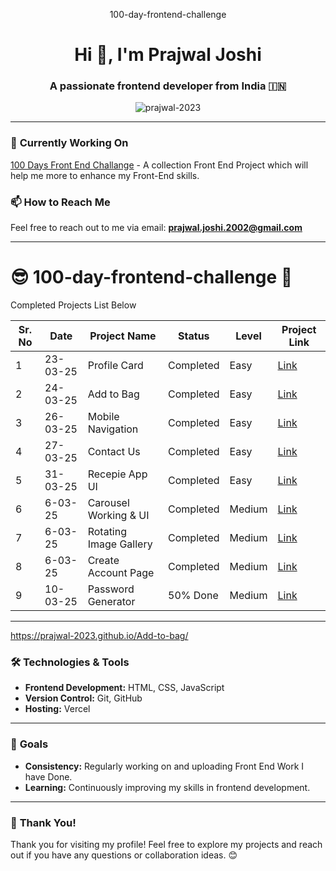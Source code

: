   <p align="center">100-day-frontend-challenge</p>
  <h1 align="center">Hi 👋, I'm Prajwal Joshi</h1>
<h3 align="center">A passionate frontend developer from India 🇮🇳</h3>

<p align="center">
  <img src="https://komarev.com/ghpvc/?username=prajwal-2023&label=Profile%20views&color=0e75b6&style=flat" alt="prajwal-2023" />
</p>

---

### 🔭 **Currently Working On**

[100 Days Front End Challange](https://github.com/Prajwal-2023/100-day-frontend-challenge) - A collection Front End Project which will help me more to enhance my Front-End skills.

### 📫 **How to Reach Me**

Feel free to reach out to me via email: **prajwal.joshi.2002@gmail.com**

---

# 😎 100-day-frontend-challenge 🚀

<p>Completed Projects List Below</p>

| Sr. No | Date     | Project Name      | Status    | Level  | Project Link       |
| ------ | -------- | ----------------- | --------- | ------ | ------------------ |
| 1      | 23-03-25 | Profile Card      | Completed | Easy   | [Link](#)          |
| 2      | 24-03-25 | Add to Bag        | Completed | Easy   | [Link](https://prajwal-2023.github.io/Add-to-bag/)          |
| 3      | 26-03-25 | Mobile Navigation | Completed | Easy   | [Link](#)          |
| 4      | 27-03-25 | Contact Us        | Completed | Easy   | [Link](#)          |
| 5      | 31-03-25 | Recepie App UI    | Completed | Easy   | [Link](#)          |
| 6      | 6-03-25  | Carousel Working & UI | Completed | Medium | [Link](#)          |
| 7      | 6-03-25  | Rotating Image Gallery | Completed | Medium | [Link](#)          |
| 8      | 6-03-25  | Create Account Page | Completed | Medium | [Link](#)          |
| 9      | 10-03-25  | Password Generator | 50% Done | Medium | [Link](#)          |

---
https://prajwal-2023.github.io/Add-to-bag/
### 🛠️ **Technologies & Tools**

- **Frontend Development:** HTML, CSS, JavaScript
- **Version Control:** Git, GitHub
- **Hosting:** Vercel

---

### 🎯 **Goals**

- **Consistency:** Regularly working on and uploading Front End Work I have Done.
- **Learning:** Continuously improving my skills in frontend development.

---

### 🙏 **Thank You!**

Thank you for visiting my profile! Feel free to explore my projects and reach out if you have any questions or collaboration ideas. 😊
